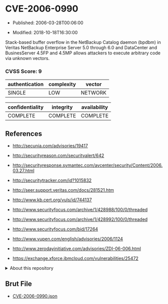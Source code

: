 # CVE-2006-0990

- Published: 2006-03-28T00:06:00

- Modified: 2018-10-18T16:30:00

Stack-based buffer overflow in the NetBackup Catalog daemon (bpdbm) in Veritas NetBackup Enterprise Server 5.0 through 6.0 and DataCenter and BusinesServer 4.5FP and 4.5MP allows attackers to execute arbitrary code via unknown vectors.

### CVSS Score: **9**

| authentication | complexity | vector |
| --- | --- | --- |
| SINGLE | LOW | NETWORK |

| confidentiality | integrity | availability |
| --- | --- | --- |
| COMPLETE | COMPLETE | COMPLETE |

## References

* http://secunia.com/advisories/19417

* http://securityreason.com/securityalert/642

* http://securityresponse.symantec.com/avcenter/security/Content/2006.03.27.html

* http://securitytracker.com/id?1015832

* http://seer.support.veritas.com/docs/281521.htm

* http://www.kb.cert.org/vuls/id/744137

* http://www.securityfocus.com/archive/1/428988/100/0/threaded

* http://www.securityfocus.com/archive/1/428992/100/0/threaded

* http://www.securityfocus.com/bid/17264

* http://www.vupen.com/english/advisories/2006/1124

* http://www.zerodayinitiative.com/advisories/ZDI-06-006.html

* https://exchange.xforce.ibmcloud.com/vulnerabilities/25472

<details>
<summary>About this repository</summary> 

  This repository is part of the project [Live Hack CVE](https://github.com/Live-Hack-CVE). Main website can be found [www.live-hack.org](https://www.live-hack.org) 
  
  Made by [Sn0wAlice](https://github.com/Sn0wAlice) for the people that care about security and need to have a feed of the latest CVEs. Hope you enjoy it, don't forget to star the repo and follow me on [Twitter](https://twitter.com/Sn0wAlice) and [Github](https://github.com/Sn0wAlice). And that is my [personnal website](https://www.alice-snow.me/)

  - [Home Page](https://github.com/Live-Hack-CVE)
  - [Framework](https://github.com/Live-Hack-CVE/cve-framework)
  - [CVE database](https://github.com/Live-Hack-CVE/full_database)
  - [Changelog](https://github.com/Live-Hack-CVE/Changelog)
</details>

## Brut File

* [CVE-2006-0990.json](https://raw.githubusercontent.com/Live-Hack-CVE/full_database/main/cves/2006/CVE-2006-0990.json)

